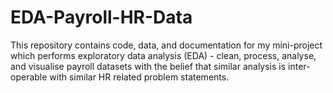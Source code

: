 # EDA-Payroll-HR-Data
This repository contains code, data, and documentation for my mini-project which performs exploratory data analysis (EDA) - clean, process, analyse, and visualise payroll datasets with the belief that similar analysis is inter-operable with similar HR related problem statements.
